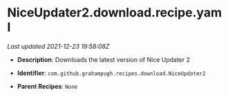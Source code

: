 # NiceUpdater2.download.recipe.yaml

_Last updated 2021-12-23 19:58:08Z_

- **Description**: Downloads the latest version of Nice Updater 2

- **Identifier**: `com.github.grahampugh.recipes.download.NiceUpdater2`

- **Parent Recipes**: `None`
